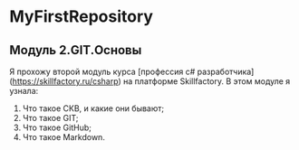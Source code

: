 # MyFirstRepository
## Модуль 2.GIT.Основы
Я прохожу второй модуль курса [профессия с# разработчика] (https://skillfactory.ru/csharp)
на платформе Skillfactory.
В этом модуле я узнала: 
1. Что такое СКВ, и какие они бывают;
2. Что такое GIT;
3. Что такое GitHub;
4. Что такое Markdown. 
